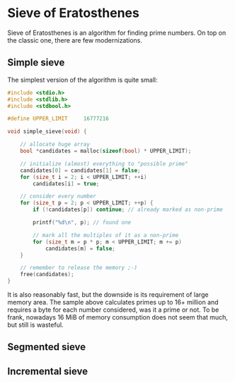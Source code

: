 Sieve of Eratosthenes
=====================

Sieve of Eratosthenes is an algorithm for finding prime numbers. On top on the classic one, there are few modernizations.


Simple sieve
------------

The simplest version of the algorithm is quite small:

```c
#include <stdio.h>
#include <stdlib.h>
#include <stdbool.h>

#define UPPER_LIMIT     16777216

void simple_sieve(void) {

    // allocate huge array
    bool *candidates = malloc(sizeof(bool) * UPPER_LIMIT);

    // initialize (almost) everything to "possible prime"
    candidates[0] = candidates[1] = false;
    for (size_t i = 2; i < UPPER_LIMIT; ++i)
        candidates[i] = true;

    // consider every number
    for (size_t p = 2; p < UPPER_LIMIT; ++p) {
        if (!candidates[p]) continue; // already marked as non-prime

        printf("%d\n", p); // found one

        // mark all the multiples of it as a non-prime
        for (size_t m = p * p; m < UPPER_LIMIT; m += p)
            candidates[m] = false;
    }

    // remember to release the memory ;-)
    free(candidates);
}
```

It is also reasonably fast, but the downside is its requirement of large memory area. The sample above calculates primes up to 16+ million
and requires a byte for each number considered, was it a prime or not. To be frank, nowadays 16 MiB of memory consumption does not seem
that much, but still is wasteful.


Segmented sieve
---------------


Incremental sieve
-----------------

